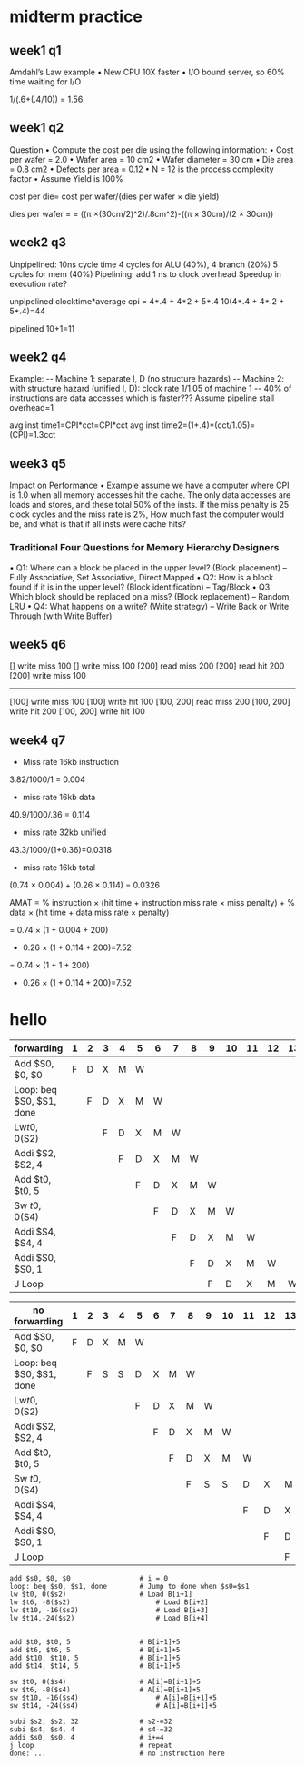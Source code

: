 # midterm practice

## week1 q1

Amdahl’s Law example
• New CPU 10X faster
• I/O bound server, so 60% time waiting for I/O


1/(.6+(.4/10)) = 1.56


## week1 q2

Question
• Compute the cost per die using the following
information:
• Cost per wafer = 2.0
• Wafer area = 10 cm2
• Wafer diameter = 30 cm
• Die area = 0.8 cm2
• Defects per area = 0.12
• N = 12 is the process complexity factor
• Assume Yield is 100%

cost per die= cost per wafer/(dies per wafer &times; die yield)

dies per wafer = = ((&pi; &times;(30cm/2)^2)/.8cm^2)-((&pi; &times; 30cm)/(2 &times; 30cm))

## week2 q3

Unpipelined: 10ns cycle time
4 cycles for ALU (40%), 4 branch (20%)
5 cycles for mem (40%)
Pipelining: add 1 ns to clock overhead
Speedup in execution rate?

unpipelined
clocktime*average cpi = 4\*.4 + 4\*2 + 5\*.4
10(4\*.4 + 4\*.2 + 5\*.4)=44


pipelined
10+1=11

## week2 q4 

Example:
-- Machine 1: separate I, D (no structure hazards)
-- Machine 2: with structure hazard (unified I, D):
clock rate 1/1.05 of machine 1
-- 40% of instructions are data accesses
which is faster??? Assume pipeline stall overhead=1

avg inst time1=CPI\*cct=CPI\*cct
avg inst time2=(1+.4)\*(cct/1.05)=(CPI\)=1.3cct


## week3 q5

Impact on Performance
• Example assume we have a computer where CPI is 1.0 when all
memory accesses hit the cache. The only data accesses are loads and
stores, and these total 50% of the insts. If the miss penalty is 25 clock
cycles and the miss rate is 2%, How much fast the computer would be, and
what is that if all insts were cache hits?



### Traditional Four Questions for Memory Hierarchy Designers
• Q1: Where can a block be placed in the upper level? (Block placement)
– Fully Associative, Set Associative, Direct Mapped
• Q2: How is a block found if it is in the upper level?
(Block identification)
– Tag/Block
• Q3: Which block should be replaced on a miss?
(Block replacement)
– Random, LRU
• Q4: What happens on a write?
(Write strategy)
– Write Back or Write Through (with Write Buffer)

## week5 q6

[] write miss 100
[] write miss 100
[200] read miss 200
[200] read hit 200
[200] write miss 100

<hr>

[100] write miss 100
[100] write hit 100
[100, 200] read miss 200
[100, 200] write hit 200
[100, 200] write hit 100

## week4 q7

- Miss rate 16kb instruction

3.82/1000/1 = 0.004

- miss rate 16kb data

40.9/1000/.36 = 0.114

- miss rate 32kb unified

43.3/1000/(1+0.36)=0.0318

- miss rate 16kb total

(0.74 &times; 0.004) + (0.26 &times; 0.114) = 0.0326

AMAT = % instruction &times; (hit time + instruction miss rate &times; miss penalty)
     + % data &times; (hit time + data miss rate &times; penalty)

= 0.74 &times; (1 + 0.004 + 200)
+ 0.26 &times; (1 + 0.114 + 200)=7.52

= 0.74 &times; (1 + 1 + 200)
+ 0.26 &times; (1 + 0.114 + 200)=7.52


# hello







|forwarding               |1|2|3|4|5|6|7|8|9|10|11|12|13|14|15|16|
|-                        |-|-|-|-|-|-|-|-|-|- |- |- |- |- |- |- |
|Add $S0, $0, $0          |F|D|X|M|W| | | | | | | | | | | | |
|Loop: beq  $S0, $S1, done| |F|D|X|M|W| | | | | | | | | | |
|Lw$t0, 0($S2)            | | |F|D|X|M|W| | | | | | | | | |
|Addi $S2, $S2, 4         | | | |F|D|X|M|W| | | | | | | | |
|Add $t0, $t0, 5          | | | | |F|D|X|M|W| | | | | | | |
|Sw $t0, 0 ($S4)          | | | | | |F|D|X|M|W| | | | | | |
|Addi $S4, $S4, 4         | | | | | | |F|D|X|M|W| | | | |
|Addi $S0, $S0, 1         | | | | | | | |F|D|X|M|W| | | |
|J Loop                   | | | | | | | | |F|D|X|M|W| | | |




|no forwarding            |1|2|3|4|5|6|7|8|9|10|11|12|13|14|15|16|
|-                        |-|-|-|-|-|-|-|-|-|- |- |- |- |- |- |- |
|Add $S0, $0, $0          |F|D|X|M|W| | | | | | | | | | | | |
|Loop: beq  $S0, $S1, done| |F|S|S|D|X|M|W| | | | | | | | | | |
|Lw$t0, 0($S2)            | | | | |F|D|X|M|W| | | | | | | | | |
|Addi $S2, $S2, 4         | | | | | |F|D|X|M|W| | | | | | | | |
|Add $t0, $t0, 5          | | | | | | |F|D|X|M|W| | | | | | | |
|Sw $t0, 0 ($S4)          | | | | | | | |F|S|S|D|X|M|W| | | | | | |
|Addi $S4, $S4, 4         | | | | | | | | | | |F|D|X|M|W| | | | |
|Addi $S0, $S0, 1         | | | | | | | | | | | |F|D|X|M|W| | | |
|J Loop                   | | | | | | | | | | | | |F|D|X|M|W| |



```
add $s0, $0, $0 				# i = 0
loop: beq $s0, $s1, done 	    # Jump to done when $s0=$s1
lw $t0, 0($s2) 				 	# Load B[i+1]
lw $t6, -8($s2) 				 	# Load B[i+2]
lw $t10, -16($s2) 				 	# Load B[i+3]
lw $t14,-24($s2) 				 	# Load B[i+4]


add $t0, $t0, 5 				# B[i+1]+5
add $t6, $t6, 5 				# B[i+1]+5
add $t10, $t10, 5 				# B[i+1]+5
add $t14, $t14, 5 				# B[i+1]+5

sw $t0, 0($s4)	                # A[i]=B[i+1]+5
sw $t6, -8($s4)	                # A[i]=B[i+1]+5
sw $t10, -16($s4)	                # A[i]=B[i+1]+5
sw $t14, -24($s4)	                # A[i]=B[i+1]+5

subi $s2, $s2, 32 				# s2-=32
subi $s4, $s4, 4 				# s4-=32
addi $s0, $s0, 4 				# i+=4
j loop                          # repeat
done: ...                       # no instruction here
```